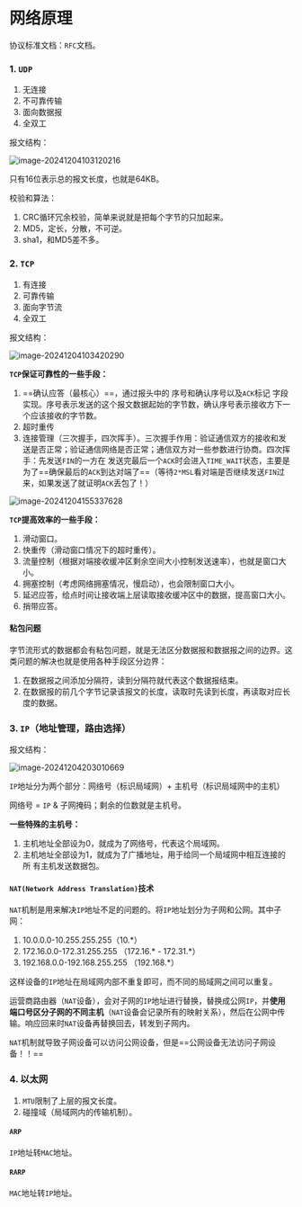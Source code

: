 # 网络原理

协议标准文档：`RFC`文档。

### 1. `UDP`

1. 无连接
2. 不可靠传输
3. 面向数据报
4. 全双工

报文结构：

![image-20241204103120216](E:\Note\Java\JavaEE初阶\网络原理.assets\image-20241204103120216.png)

只有16位表示总的报文长度，也就是64KB。

校验和算法：

1. CRC循环冗余校验，简单来说就是把每个字节的只加起来。
2. MD5，定长，分散，不可逆。
3. sha1，和MD5差不多。

### 2. `TCP`

1. 有连接
2. 可靠传输
3. 面向字节流
4. 全双工

报文结构：

![image-20241204103420290](E:\Note\Java\JavaEE初阶\网络原理.assets\image-20241204103420290.png)

**`TCP`保证可靠性的一些手段：**

1. ==确认应答（最核心）==，通过报头中的 序号和确认序号以及`ACK`标记 字段实现。序号表示发送的这个报文数据起始的字节数，确认序号表示接收方下一个应该接收的字节数。
2. 超时重传
3. 连接管理（三次握手，四次挥手）。三次握手作用：验证通信双方的接收和发送是否正常；验证通信网络是否正常；通信双方对一些参数进行协商。四次挥手：先发送`FIN`的一方在 发送完最后一个`ACK`时会进入`TIME_WAIT`状态，主要是为了==确保最后的`ACK`到达对端了==（等待`2*MSL`看对端是否继续发送`FIN`过来，如果发送了就证明`ACK`丢包了！）

![image-20241204155337628](E:\Note\Java\JavaEE初阶\网络原理.assets\image-20241204155337628.png)

**`TCP`提高效率的一些手段：**

1. 滑动窗口。
2. 快重传（滑动窗口情况下的超时重传）。
3. 流量控制（根据对端接收缓冲区剩余空间大小控制发送速率），也就是窗口大小。
4. 拥塞控制（考虑网络拥塞情况，慢启动），也会限制窗口大小。
5. 延迟应答，给点时间让接收端上层读取接收缓冲区中的数据，提高窗口大小。
6. 捎带应答。

#### 粘包问题

字节流形式的数据都会有粘包问题，就是无法区分数据报和数据报之间的边界。这类问题的解决也就是使用各种手段区分边界：

1. 在数据报之间添加分隔符，读到分隔符就代表这个数据报结束。
2. 在数据报的前几个字节记录该报文的长度，读取时先读到长度，再读取对应长度的数据。

### 3. `IP`（地址管理，路由选择）

报文结构：

![image-20241204203010669](E:\Note\Java\JavaEE初阶\网络原理.assets\image-20241204203010669.png)

`IP`地址分为两个部分：网络号（标识局域网）+ 主机号（标识局域网中的主机）

网络号 = `IP` & 子网掩码；剩余的位数就是主机号。

**一些特殊的主机号：**

1. 主机地址全部设为0，就成为了网络号，代表这个局域网。
2. 主机地址全部设为1，就成为了广播地址，用于给同一个局域网中相互连接的所
   有主机发送数据包。  

#### `NAT(Network Address Translation)`技术

`NAT`机制是用来解决`IP`地址不足的问题的。将`IP`地址划分为子网和公网。其中子网：

1.  10.0.0.0-10.255.255.255（10.*）
2.  172.16.0.0-172.31.255.255 （172.16.* - 172.31.*）
3.  192.168.0.0-192.168.255.255 （192.168.*）

这样设备的`IP`地址在局域网内部不重复即可，而不同的局域网之间可以重复。

运营商路由器（`NAT`设备），会对子网的`IP`地址进行替换，替换成公网`IP`，并**使用端口号区分子网的不同主机**（`NAT`设备会记录所有的映射关系），然后在公网中传输。响应回来时`NAT`设备再替换回去，转发到子网内。

`NAT`机制就导致子网设备可以访问公网设备，但是==公网设备无法访问子网设备！！==

### 4. 以太网

1. `MTU`限制了上层的报文长度。
2. 碰撞域（局域网内的传输机制）。

#### `ARP`

`IP`地址转`MAC`地址。

#### `RARP`

`MAC`地址转`IP`地址。













